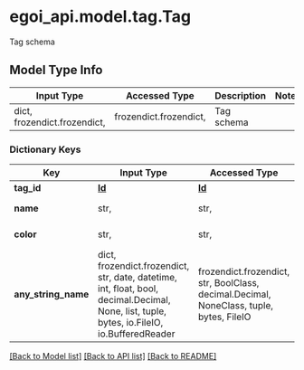 # egoi_api.model.tag.Tag

Tag schema

## Model Type Info
Input Type | Accessed Type | Description | Notes
------------ | ------------- | ------------- | -------------
dict, frozendict.frozendict,  | frozendict.frozendict,  | Tag schema | 

### Dictionary Keys
Key | Input Type | Accessed Type | Description | Notes
------------ | ------------- | ------------- | ------------- | -------------
**tag_id** | [**Id**](Id.md) | [**Id**](Id.md) |  | [optional] 
**name** | str,  | str,  | Name of the tag | [optional] 
**color** | str,  | str,  | Main color of the tag | [optional] 
**any_string_name** | dict, frozendict.frozendict, str, date, datetime, int, float, bool, decimal.Decimal, None, list, tuple, bytes, io.FileIO, io.BufferedReader | frozendict.frozendict, str, BoolClass, decimal.Decimal, NoneClass, tuple, bytes, FileIO | any string name can be used but the value must be the correct type | [optional]

[[Back to Model list]](../../README.md#documentation-for-models) [[Back to API list]](../../README.md#documentation-for-api-endpoints) [[Back to README]](../../README.md)

